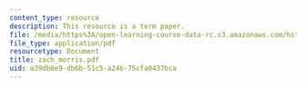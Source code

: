 ```yaml
---
content_type: resource
description: This resource is a term paper.
file: /media/https%3A/open-learning-course-data-rc.s3.amazonaws.com/hst-525j-tumor-pathophysiology-and-transport-phenomena-fall-2005/a39db0e9db6b51c5a24b75cfa0437bca_zach_morris.pdf
file_type: application/pdf
resourcetype: Document
title: zach_morris.pdf
uid: a39db0e9-db6b-51c5-a24b-75cfa0437bca
---
```

